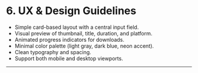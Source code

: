 # 6. UX & Design Guidelines
- Simple card-based layout with a central input field.
- Visual preview of thumbnail, title, duration, and platform.
- Animated progress indicators for downloads.
- Minimal color palette (light gray, dark blue, neon accent).
- Clean typography and spacing.
- Support both mobile and desktop viewports.

---
